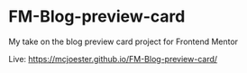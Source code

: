 # FM-Blog-preview-card
My take on the blog preview card project for Frontend Mentor

Live: https://mcjoester.github.io/FM-Blog-preview-card/
